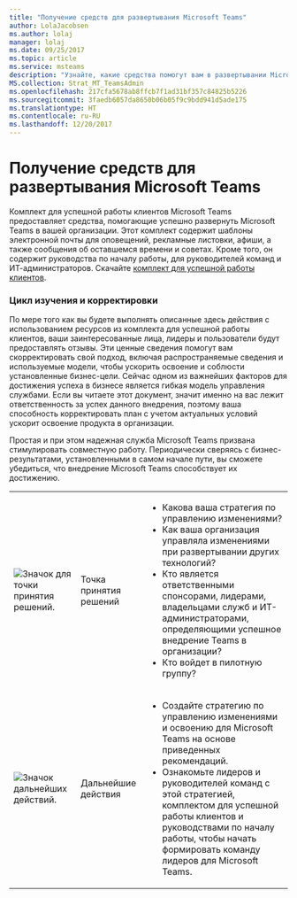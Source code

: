 ```yaml
---
title: "Получение средств для развертывания Microsoft Teams"
author: LolaJacobsen
ms.author: lolaj
manager: lolaj
ms.date: 09/25/2017
ms.topic: article
ms.service: msteams
description: "Узнайте, какие средства помогут вам в развертывании Microsoft Teams, включая шаблоны электронной почты, руководства по началу работы, комплекты для успешной работы клиентов и многое другое."
MS.collection: Strat_MT_TeamsAdmin
ms.openlocfilehash: 217cfa5678ab8ffcb7f1ad31bf357c84825b5226
ms.sourcegitcommit: 3faedb6057da8650b06b05f9c9bdd941d5ade175
ms.translationtype: HT
ms.contentlocale: ru-RU
ms.lasthandoff: 12/20/2017
---
```

<a name="get-tools-to-support-a-rollout-of-microsoft-teams"></a>Получение средств для развертывания Microsoft Teams
=================================================

Комплект для успешной работы клиентов Microsoft Teams предоставляет средства, помогающие успешно развернуть Microsoft Teams в вашей организации. Этот комплект содержит шаблоны электронной почты для оповещений, рекламные листовки, афиши, а также сообщения об оставшемся времени и советах. Кроме того, он содержит руководства по началу работы, для руководителей команд и ИТ-администраторов. Скачайте [комплект для успешной работы клиентов](https://go.microsoft.com/fwlink/?linkid=854598).

### <a name="learn-adjust-and-repeat"></a>Цикл изучения и корректировки

По мере того как вы будете выполнять описанные здесь действия с использованием ресурсов из комплекта для успешной работы клиентов, ваши заинтересованные лица, лидеры и пользователи будут предоставлять отзывы. Эти ценные сведения помогут вам скорректировать свой подход, включая распространяемые сведения и используемые модели, чтобы ускорить освоение и соблюсти установленные бизнес-цели. Сейчас одном из важнейших факторов для достижения успеха в бизнесе является гибкая модель управления службами. Если вы читаете этот документ, значит именно на вас лежит ответственность за успех данного внедрения, поэтому ваша способность корректировать план с учетом актуальных условий ускорит освоение продукта в организации.

Простая и при этом надежная служба Microsoft Teams призвана стимулировать совместную работу. Периодически сверяясь с бизнес-результатами, установленными в самом начале пути, вы сможете убедиться, что внедрение Microsoft Teams способствует их достижению.

||||
|---------|---------|---------|
|![Значок для точки принятия решений.](media/Get_tools_to_support_a_rollout_of_Microsoft_Teams_image1.png)     | Точка принятия решений        | <ul><li>Какова ваша стратегия по управлению изменениями?</li><li>Как ваша организация управляла изменениями при развертывании других технологий?</li><li>Кто является ответственными спонсорами, лидерами, владельцами служб и ИТ-администраторами, определяющими успешное внедрение Teams в организации?</li><li>Кто войдет в пилотную группу?</li></ul>  |
|![Значок дальнейших действий.](media/Get_tools_to_support_a_rollout_of_Microsoft_Teams_image2.png)     |Дальнейшие действия | <ul><li>Создайте стратегию по управлению изменениями и освоению для Microsoft Teams на основе приведенных рекомендаций.</li><li>Ознакомьте лидеров и руководителей команд с этой стратегией, комплектом для успешной работы клиентов и руководствами по началу работы, чтобы начать формировать команду лидеров для Microsoft Teams.</li></ul> |

